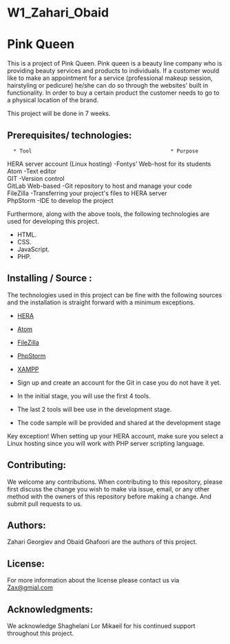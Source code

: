 # W1_Zahari_Obaid

# Pink Queen 

This is a project of Pink Queen. Pink queen is a beauty line company who is providing beauty services and products to individuals. If a customer would like to make an appointment for a service (professional makeup session, hairstyling or pedicure) he/she can do so through the websites' built in functionality. In order to buy a certain product the customer needs to go to a physical location of the brand.

This project will be done in 7 weeks.

## Prerequisites/ technologies:

      * Tool                                             * Purpose                                       

HERA server account (Linux hosting)          -Fontys’ Web-host for its students                     
Atom                                         -Text editor                                     
GIT                                          -Version control                                      
GitLab Web-based                             -Git repository to host and manage your code             
FileZilla                                    -Transferring your project's files to HERA server        
PhpStorm                                     -IDE to develop the project     

Furthermore, along with the above tools, the following technologies are used for developing this project.

* HTML.
* CSS.
* JavaScript.
* PHP.                    


## Installing / Source :
   
The technologies used in this project can be fine with the following sources and the installation is straight forward with a minimum exceptions.
* [HERA](https://apps.fhict.nl/selfservice/)
* [Atom](https://atom.io/)
* [FileZilla](https://filezilla-project.org/download.php?type=client )
* [PhpStorm](https://www.jetbrains.com/student/) 
* [XAMPP](https://www.apachefriends.org/download.html)


* Sign up and create an account for the Git in case you do not have it yet.
* In the initial stage, you will use the first 4 tools.
* The last 2 tools will bee use in the development stage.
* The code sample will be provided and shared at the development stage

Key exception!
When setting up your HERA account, make sure you select a Linux hosting since you will work with PHP server scripting language. 


## Contributing:

We welcome any contributions. When contributing to this repository, please first discuss the change you wish to make via issue, email,
or any other method with the owners of this repository before making a change. And submit pull requests to us.


## Authors:

Zahari Georgiev and Obaid Ghafoori  are the authors of this project.


## License:

For more information about the license please contact us via Zax@gmial.com


## Acknowledgments:

We acknowledge Shaghelani Lor Mikaeil for his continued support throughout this project.









    
